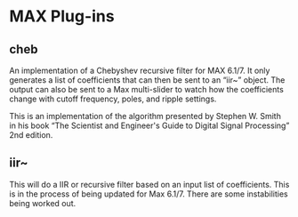 MAX Plug-ins
================

cheb
-------
An implementation of a Chebyshev recursive filter for MAX 6.1/7. It only generates a list of coefficients that can then be sent to an “iir~” object. The output can also be sent to a Max multi-slider to watch how the coefficients change with cutoff frequency, poles, and ripple settings.

This is an implementation of the algorithm presented by Stephen W. Smith in his book “The Scientist and Engineer's Guide to Digital Signal Processing” 2nd edition.

iir~
------
This will do a IIR or recursive filter based on an input list of coefficients. This is in the process of being updated for Max 6.1/7. There are some instabilities being worked out.
